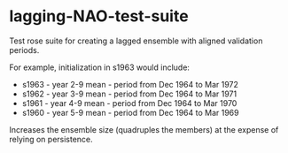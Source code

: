 # lagging-NAO-test-suite
Test rose suite for creating a lagged ensemble with aligned validation periods. 

For example, initialization in s1963 would include:

* s1963 - year 2-9 mean - period from Dec 1964 to Mar 1972
* s1962 - year 3-9 mean - period from Dec 1964 to Mar 1971
* s1961 - year 4-9 mean - period from Dec 1964 to Mar 1970
* s1960 - year 5-9 mean - period from Dec 1964 to Mar 1969

Increases the ensemble size (quadruples the members) at the expense of relying on persistence.
